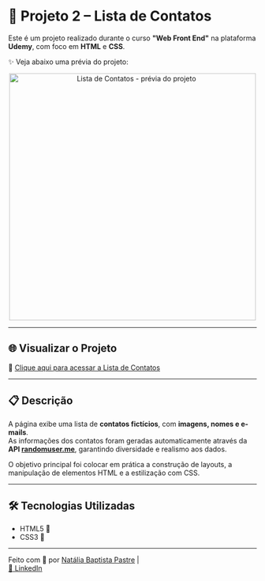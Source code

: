 # 📇 Projeto 2 – Lista de Contatos

Este é um projeto realizado durante o curso **"Web Front End"** na plataforma **Udemy**, com foco em **HTML** e **CSS**.

✨ Veja abaixo uma prévia do projeto:

<p align="center">
  <img src="https://i.postimg.cc/cLpHj5ST/lista-de-contatos.png" alt="Lista de Contatos - prévia do projeto" width="500"/>
</p>

---

## 🌐 Visualizar o Projeto

🔗 [Clique aqui para acessar a Lista de Contatos](https://natipastre.github.io/Projeto-2---Lista-de-Contatos/)

---

## 📋 Descrição

A página exibe uma lista de **contatos fictícios**, com **imagens, nomes e e-mails**.  
As informações dos contatos foram geradas automaticamente através da **API [randomuser.me](https://randomuser.me/)**, garantindo diversidade e realismo aos dados.

O objetivo principal foi colocar em prática a construção de layouts, a manipulação de elementos HTML e a estilização com CSS.

---

## 🛠️ Tecnologias Utilizadas

- HTML5 📄  
- CSS3 🎨  

---

Feito com 💙 por [Natália Baptista Pastre](https://github.com/natipastre) |  
[🔗 LinkedIn](https://www.linkedin.com/in/natalia-pastre/)
